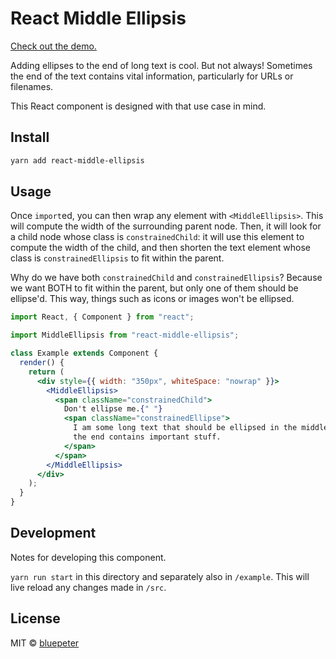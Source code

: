 # React Middle Ellipsis

[Check out the demo.](https://bluepeter.github.io/react-middle-ellipsis/)

Adding ellipses to the end of long text is cool. But not always!
Sometimes the end of the text contains vital information,
particularly for URLs or filenames.

This React component is designed with that use case in mind.

## Install

```bash
yarn add react-middle-ellipsis
```

## Usage

Once `import`ed, you can then wrap any element with
`<MiddleEllipsis>`. This will compute the width of the surrounding
parent node. Then, it will look for a child node whose class is
`constrainedChild`: it will use this element to compute the width
of the child, and then shorten the text element whose class is
`constrainedEllipsis` to fit within the parent.

Why do we have both `constrainedChild` and `constrainedEllipsis`?
Because we want BOTH to fit within the parent, but only one of them
should be ellipse'd. This way, things such as icons or images won't
be ellipsed.

```jsx
import React, { Component } from "react";

import MiddleEllipsis from "react-middle-ellipsis";

class Example extends Component {
  render() {
    return (
      <div style={{ width: "350px", whiteSpace: "nowrap" }}>
        <MiddleEllipsis>
          <span className="constrainedChild">
            Don't ellipse me.{" "}
            <span className="constrainedEllipse">
              I am some long text that should be ellipsed in the middle because
              the end contains important stuff.
            </span>
          </span>
        </MiddleEllipsis>
      </div>
    );
  }
}
```

## Development

Notes for developing this component.

`yarn run start` in this directory and separately also in `/example`. This will
live reload any changes made in `/src`.

## License

MIT © [bluepeter](https://github.com/bluepeter)
